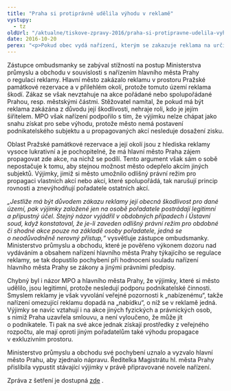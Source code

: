 ```yaml
---
title: "Praha si protiprávně udělila výhodu v reklamě"
vystupy:
  - tz
oldUrl: "/aktualne/tiskove-zpravy-2016/praha-si-protipravne-udelila-vyhodu-v-reklame"
date: 2016-10-20
perex: "<p>Pokud obec vydá nařízení, kterým se zakazuje reklama na určitém území, protože je pro danou lokalitu škodlivá, nemůže zároveň sobě udělit výjimku. Praha proto porušila princip rovnosti a zvýhodnila se před ostatními pořadateli, když sobě povolila, ale ostatním pořadatelům zakázala, reklamu v atraktivním prostředí Pražské památkové rezervace.</p>"
---
```


<!-- imported from the old website -->

<p>Zástupce ombudsmanky se zabýval stížností na postup Ministerstva průmyslu a obchodu v souvislosti s nařízením hlavního města Prahy o regulaci reklamy. Hlavní město zakázalo reklamu v prostoru Pražské památkové rezervace a v přilehlém okolí, protože tomuto území reklama škodí. Zákaz se však nevztahuje na akce pořádané nebo spolupořádané Prahou, resp. městskými částmi. Stěžovatel namítal, že pokud má být reklama zakázána z důvodu její škodlivosti, nehraje roli, kdo je jejím šiřitelem. MPO však nařízení podpořilo s tím, že výjimku nelze chápat jako snahu získat pro sebe výhodu, protože město nemá postavení podnikatelského subjektu a u propagovaných akcí nesleduje dosažení zisku.</p> <p>Oblast Pražské památkové rezervace a její okolí jsou z hlediska reklamy vysoce lukrativní a je pochopitelné, že má hlavní město Praha zájem propagovat zde akce, na nichž se podílí. Tento argument však sám o sobě nepostačuje k tomu, aby stejnou možnost město odepřelo akcím jiných subjektů. Výjimky, jimiž si město umožnilo odlišný právní režim pro propagaci vlastních akcí nebo akcí, které spolupořádá, tak narušují princip rovnosti a znevýhodňují pořadatele ostatních akcí. </p> <p><i>„Jestliže má být důvodem zákazu reklamy její obecná škodlivost pro dané území, pak výjimky založené jen na osobě pořadatele postrádají legitimní a přípustný účel. Stejný názor vyjádřil v obdobných případech i Ústavní soud, když konstatoval, že je-li zaveden odlišný právní režim pro obdobné či shodné akce pouze na základě osoby pořadatele, jedná se o neodůvodněně nerovný přístup,“</i> vysvětluje zástupce ombudsmanky. Ministerstvo průmyslu a obchodu, které je pověřeno výkonem dozoru nad vydáváním a obsahem nařízení hlavního města Prahy týkajícího se regulace reklamy, se tak dopustilo pochybení při hodnocení souladu nařízení hlavního města Prahy se zákony a jinými právními předpisy. </p> <p>Chybný byl i názor MPO a hlavního města Prahy, že výjimky, které si město udělilo, jsou legitimní, protože nesledují podporu podnikatelské činnosti. Smyslem reklamy je však vyvolání veřejné pozornosti k „nabízenému“, takže nařízení omezující reklamu dopadá na „nabídku“, o níž se v reklamě jedná. Výjimky se navíc vztahují i na akce jiných fyzických a právnických osob, s nimiž Praha uzavřela smlouvu, a není vyloučeno, že může jít o podnikatele. Ti pak na své akce jednak získají prostředky z veřejného rozpočtu, ale mají oproti jiným pořadatelům také výhodu propagace v exkluzivním prostoru.</p><p> Ministerstvo průmyslu a obchodu své pochybení uznalo a vyzvalo hlavní město Prahu, aby zjednalo nápravu. Ředitelka Magistrátu hl. města Prahy přislíbila vypustit stávající výjimky v právě připravované novele nařízení.</p><p>Zpráva z šetření je dostupná <a title="Otevření do nového okna" href="http://eso.ochrance.cz/Nalezene/Edit/3838" target="_blank">zde</a> .</p>
